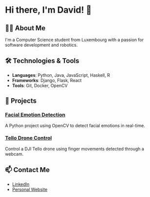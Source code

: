 
<!--
**Davidpereira2803/Davidpereira2803** is a ✨ _special_ ✨ repository because its `README.md` (this file) appears on your GitHub profile.

Here are some ideas to get you started:

- 🔭 I’m currently working on ...
- 🌱 I’m currently learning ...
- 👯 I’m looking to collaborate on ...
- 🤔 I’m looking for help with ...
- 💬 Ask me about ...
- 📫 How to reach me: ...
- 😄 Pronouns: ...
- ⚡ Fun fact: ...
-->
# Hi there, I'm David! 👋

## 👨‍💻 About Me
I'm a Computer Science student from Luxembourg with a passion for software development and robotics.

## 🛠️ Technologies & Tools
- **Languages**: Python, Java, JavaScript, Haskell, R
- **Frameworks**: Django, Flask, React
- **Tools**: Git, Docker, OpenCV

## 🚀 Projects
### [Facial Emotion Detection](https://github.com/username/facial-emotion-detection)
A Python project using OpenCV to detect facial emotions in real-time.

### [Tello Drone Control](https://github.com/username/tello-drone-control)
Control a DJI Tello drone using finger movements detected through a webcam.

## 📫 Contact Me
- [LinkedIn](https://www.linkedin.com/in/yourprofile)
- [Personal Website](https://yourwebsite.com)


